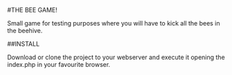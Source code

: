 #THE BEE GAME!

Small game for testing purposes where you will have to kick all the bees in the beehive.

##INSTALL

Download or clone the project to your webserver and execute it opening the index.php in your favourite browser.